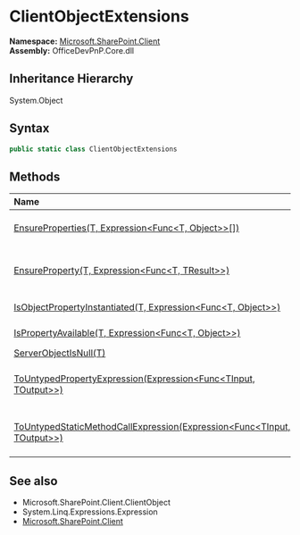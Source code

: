 # ClientObjectExtensions
  

**Namespace:** [Microsoft.SharePoint.Client](Microsoft.SharePoint.Client.md)  
**Assembly:** OfficeDevPnP.Core.dll  
## Inheritance Hierarchy
System.Object  


## Syntax
```C#
public static class ClientObjectExtensions
```
## Methods
|**Name**|**Description**|
|:-----|:-----|
| [EnsureProperties(T, Expression<Func<T, Object>>[])](Microsoft.SharePoint.Client.ClientObjectExtensions.662d7ca7.md) |  Ensures that particular properties are loaded on the T:Microsoft.SharePoint.Client.ClientObject
| [EnsureProperty(T, Expression<Func<T, TResult>>)](Microsoft.SharePoint.Client.ClientObjectExtensions.84242e1a.md) |  Ensures that particular property is loaded on the T:Microsoft.SharePoint.Client.ClientObject and immediately returns this property 
| [IsObjectPropertyInstantiated(T, Expression<Func<T, Object>>)](Microsoft.SharePoint.Client.ClientObjectExtensions.21ee3124.md) | Check if a property is instantiated on a object
| [IsPropertyAvailable(T, Expression<Func<T, Object>>)](Microsoft.SharePoint.Client.ClientObjectExtensions.18c63636.md) | Check if a property is available on a object
| [ServerObjectIsNull(T)](Microsoft.SharePoint.Client.ClientObjectExtensions.bd54c126.md) | Checks if the ClientObject is null
| [ToUntypedPropertyExpression(Expression<Func<TInput, TOutput>>)](Microsoft.SharePoint.Client.ClientObjectExtensions.966602f3.md) | Converts generic Expression<Func<TInput, TOutput>> to Expression with object return type - Expression<Func<TInput, object>>
| [ToUntypedStaticMethodCallExpression(Expression<Func<TInput, TOutput>>)](Microsoft.SharePoint.Client.ClientObjectExtensions.57555fd4.md) | Converts generic Expression<Func<TInput, TOutput>> to Expression with object return type - Expression<Func<TInput, object>>
## See also
- Microsoft.SharePoint.Client.ClientObject
- System.Linq.Expressions.Expression
- [Microsoft.SharePoint.Client](Microsoft.SharePoint.Client.md)
